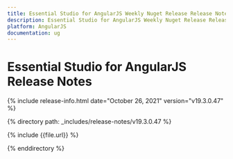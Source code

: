 ```yaml
---
title: Essential Studio for AngularJS Weekly Nuget Release Release Notes  
description: Essential Studio for AngularJS Weekly Nuget Release Release Notes  
platform: AngularJS
documentation: ug
---
```


# Essential Studio for AngularJS  Release Notes  

{% include release-info.html date="October 26, 2021"  version="v19.3.0.47" %} 


{% directory path: _includes/release-notes/v19.3.0.47 %}

{% include {{file.url}} %}

{% enddirectory %}